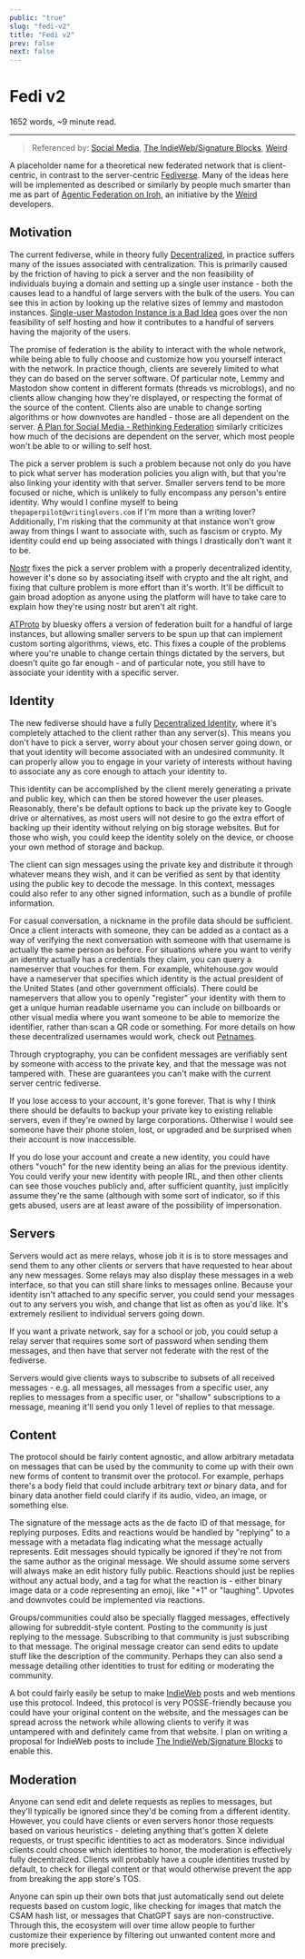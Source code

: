 ```yaml
---
public: "true"
slug: "fedi-v2"
title: "Fedi v2"
prev: false
next: false
---
```

<script setup>
import { data } from '../../git.data.ts';
import { useData } from 'vitepress';
const pageData = useData();
</script>
<h1 class="p-name">Fedi v2</h1>
<p>1652 words, ~9 minute read. <span v-html="data[`site/${pageData.page.value.relativePath}`]" /></p>
<hr/>

> Referenced by: [Social Media](/garden/social-media/index.md), [The IndieWeb/Signature Blocks](/garden/the-indieweb/signature-blocks/index.md), [Weird](/garden/weird/index.md)

A placeholder name for a theoretical new federated network that is client-centric, in contrast to the server-centric [Fediverse](/garden/fediverse/index.md). Many of the ideas here will be implemented as described or similarly by people much smarter than me as part of [Agentic Federation on Iroh](https://github.com/commune-os/weird/discussions/32), an initiative by the [Weird](/garden/weird/index.md) developers.

## Motivation

The current fediverse, while in theory fully [Decentralized](/garden/decentralized/index.md), in practice suffers many of the issues associated with centralization. This is primarily caused by the friction of having to pick a server and the non feasibility of individuals buying a domain and setting up a single user instance - both the causes lead to a handful of large servers with the bulk of the users. You can see this in action by looking up the relative sizes of lemmy and mastodon instances. [Single-user Mastodon Instance is a Bad Idea](https://mull.net/mastodon) goes over the non feasibility of self hosting and how it contributes to a handful of servers having the majority of the users.

The promise of federation is the ability to interact with the whole network, while being able to fully choose and customize how you yourself interact with the network. In practice though, clients are severely limited to what they can do based on the server software. Of particular note, Lemmy and Mastodon show content in different formats (threads vs microblogs), and no clients allow changing how they're displayed, or respecting the format of the source of the content. Clients also are unable to change sorting algorithms or how downvotes are handled - those are all dependent on the server. [A Plan for Social Media - Rethinking Federation](https://raphael.lullis.net/a-plan-for-social-media-less-fedi-more-webby/) similarly criticizes how much of the decisions are dependent on the server, which most people won't be able to or willing to self host.

The pick a server problem is such a problem because not only do you have to pick what server has moderation policies you align with, but that you're also linking your identity with that server. Smaller servers tend to be more focused or niche, which is unlikely to fully encompass any person's entire identity. Why would I confine myself to being `thepaperpilot@writinglovers.com` if I'm more than a writing lover? Additionally, I'm risking that the community at that instance won't grow away from things I want to associate with, such as fascism or crypto. My identity could end up being associated with things I drastically don't want it to be.

[Nostr](https://nostr.com/) fixes the pick a server problem with a properly decentralized identity, however it's done so by associating itself with crypto and the alt right, and fixing that culture problem is more effort than it's worth. It'll be difficult to gain broad adoption as anyone using the platform will have to take care to explain how they're using nostr but aren't alt right.

[ATProto](https://atproto.com/) by bluesky offers a version of federation built for a handful of large instances, but allowing smaller servers to be spun up that can implement custom sorting algorithms, views, etc. This fixes a couple of the problems where you're unable to change certain things dictated by the servers, but doesn't quite go far enough - and of particular note, you still have to associate your identity with a specific server.

## Identity

The new fediverse should have a fully [Decentralized Identity](/garden/federated-identity/index.md), where it's completely attached to the client rather than any server(s). This means you don't have to pick a server, worry about your chosen server going down, or that yout identity will become associated with an undesired community. It can properly allow you to engage in your variety of interests without having to associate any as core enough to attach your identity to.

This identity can be accomplished by the client merely generating a private and public key, which can then be stored however the user pleases. Reasonably, there's be default options to back up the private key to Google drive or alternatives, as most users will not desire to go the extra effort of backing up their identity without relying on big storage websites. But for those who wish, you could keep the identity solely on the device, or choose your own method of storage and backup.

The client can sign messages using the private key and distribute it through whatever means they wish, and it can be verified as sent by that identity using the public key to decode the message. In this context, messages could also refer to any other signed information, such as a bundle of profile information.

For casual conversation, a nickname in the profile data should be sufficient. Once a client interacts with someone, they can be added as a contact as a way of verifying the next conversation with someone with that username is actually the same person as before. For situations where you want to verify an identity actually has a credentials they claim, you can query a nameserver that vouches for them. For example, whitehouse.gov would have a nameserver that specifies which identity is the actual president of the United States (and other government officials). There could be nameservers that allow you to openly "register" your identity with them to get a unique human readable username you can include on billboards or other visual media where you want someone to be able to memorize the identifier, rather than scan a QR code or something. For more details on how these decentralized usernames would work, check out [Petnames](https://spritely.institute/static/papers/petnames.html).

Through cryptography, you can be confident messages are verifiably sent by someone with access to the private key, and that the message was not tampered with. These are guarantees you can't make with the current server centric fediverse.

If you lose access to your account, it's gone forever. That is why I think there should be defaults to backup your private key to existing reliable servers, even if they're owned by large corporations. Otherwise I would see someone have their phone stolen, lost, or upgraded and be surprised when their account is now inaccessible.

If you do lose your account and create a new identity, you could have others "vouch" for the new identity being an alias for the previous identity. You could verify your new identity with people IRL, and then other clients can see those vouches publicly and, after sufficient quantity, just implicitly assume they're the same (although with some sort of indicator, so if this gets abused, users are at least aware of the possibility of impersonation.

## Servers

Servers would act as mere relays, whose job it is is to store messages and send them to any other clients or servers that have requested to hear about any new messages. Some relays may also display these messages in a web interface, so that you can still share links to messages online. Because your identity isn't attached to any specific server, you could send your messages out to any servers you wish, and change that list as often as you'd like. It's extremely resilient to individual servers going down.

If you want a private network, say for a school or job, you could setup a relay server that requires some sort of password when sending them messages, and then have that server not federate with the rest of the fediverse.

Servers would give clients ways to subscribe to subsets of all received messages - e.g. all messages, all messages from a specific user, any replies to messages from a specific user, or "shallow" subscriptions to a message, meaning it'll send you only 1 level of replies to that message.

## Content

The protocol should be fairly content agnostic, and allow arbitrary metadata on messages that can be used by the community to come up with their own new forms of content to transmit over the protocol. For example, perhaps there's a body field that could include arbitrary text _or_ binary data, and for binary data another field could clarify if its audio, video, an image, or something else.

The signature of the message acts as the de facto ID of that message, for replying purposes. Edits and reactions would be handled by "replying" to a message with a metadata flag indicating what the message actually represents. Edit messages should typically be ignored if they're not from the same author as the original message. We should assume some servers will always make an edit history fully public. Reactions should just be replies without any actual body, and a tag for what the reaction is - either binary image data or a code representing an emoji, like "+1" or "laughing". Upvotes and downvotes could be implemented via reactions.

Groups/communities could also be specially flagged messages, effectively allowing for subreddit-style content. Posting to the community is just replying to the message. Subscribing to that community is just subscribing to that message. The original message creator can send edits to update stuff like the description of the community. Perhaps they can also send a message detailing other identities to trust for editing or moderating the community.

A bot could fairly easily be setup to make [IndieWeb](/garden/the-small-web/index.md) posts and web mentions use this protocol. Indeed, this protocol is very POSSE-friendly because you could have your original content on the website, and the messages can be spread across the network while allowing clients to verify it was untampered with and definitely came from that website. I plan on writing a proposal for IndieWeb posts to include [The IndieWeb/Signature Blocks](/garden/the-indieweb/signature-blocks/index.md) to enable this.

## Moderation

Anyone can send edit and delete requests as replies to messages, but they'll typically be ignored since they'd be coming from a different identity. However, you could have clients or even servers honor those requests based on various heuristics - deleting anything that's gotten X delete requests, or trust specific identities to act as moderators. Since individual clients could choose which identities to honor, the moderation is effectively fully decentralized. Clients will probably have a couple identities trusted by default, to check for illegal content or that would otherwise prevent the app from breaking the app store's TOS.

Anyone can spin up their own bots that just automatically send out delete requests based on custom logic, like checking for images that match the CSAM hash list, or messages that ChatGPT says are non-constructive. Through this, the ecosystem will over time allow people to further customize their experience by filtering out unwanted content more and more precisely.